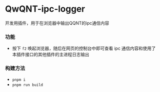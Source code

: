 # QwQNT-ipc-logger

开发用插件，用于在浏览器中输出QQNT的ipc通信内容

### 功能

- 按下 `f2` 唤起浏览器，随后在网页的控制台中即可查看 ipc 通信内容和使用了本插件接口的其他插件的主进程日志输出

### 构建方法

- `pnpm i`
- `pnpm run build`
